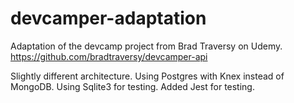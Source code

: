 # devcamper-adaptation

Adaptation of the devcamp project from Brad Traversy on Udemy.
https://github.com/bradtraversy/devcamper-api

Slightly different architecture.
Using Postgres with Knex instead of MongoDB. Using Sqlite3 for testing.
Added Jest for testing.
